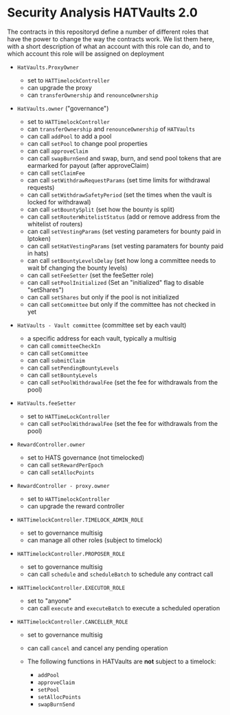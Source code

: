 # Security Analysis HATVaults 2.0

The contracts in this repositoryd define a number of different roles that have the power to change the way the contracts work. We list them here, with a short description of what an account with this role can do, and to which account this role will be assigned on deployment

- `HatVaults.ProxyOwner`

  - set to `HATTimelockController`
  - can upgrade the proxy
  - can `transferOwnership` and `renounceOwnership`

- `HatVaults.owner` ("governance")

  - set to `HATTimelockController`
  - can `transferOwnership` and `renounceOwnership` of `HATVaults`
  - can call `addPool` to add a pool
  - can call `setPool` to change pool properties
  - can call `approveClaim`
  - can call `swapBurnSend` and swap, burn, and send pool tokens that are earmarked for payout (after approveClaim)
  - can call `setClaimFee`
  - can call `setWithdrawRequestParams` (set time limits for withdrawal requests)
  - can call `setWithdrawSafetyPeriod` (set the times when the vault is locked for withdrawal)
  - can call `setBountySplit` (set how the bounty is split)
  - can call `setRouterWhitelistStatus` (add or remove address from the whitelist of routers)
  - can call `setVestingParams` (set vesting parameters for bounty paid in lptoken)
  - can call `setHatVestingParams` (set vesting paramaters for bounty paid in hats)
  - can call `setBountyLevelsDelay` (set how long a committee needs to wait bf changing the bounty levels)
  - can call `setFeeSetter` (set the feeSetter role)
  - can call `setPoolInitialized` (Set an "initialized" flag to disable "setShares")
  - can call `setShares` but only if the pool is not initialized
  - can call `setCommittee` but only if the committee has not checked in yet

- `HatVaults - Vault committee` (committee set by each vault)

  - a specific address for each vault, typically a multisig
  - can call `committeeCheckIn`
  - can call `setCommittee`
  - can call `submitClaim`
  - can call `setPendingBountyLevels`
  - can call `setBountyLevels`
  - can call `setPoolWithdrawalFee` (set the fee for withdrawals from the pool)

- `HatVaults.feeSetter`

  - set to `HATTimeLockController`
  - can call `setPoolWithdrawalFee` (set the fee for withdrawals from the pool)

- `RewardController.owner`

  - set to HATS governance (not timelocked)
  - can call `setRewardPerEpoch`
  - can call `setAllocPoints`

- `RewardController - proxy.owner`

  - set to `HATTimelockController`
  - can upgrade the reward controller

- `HATTimelockController.TIMELOCK_ADMIN_ROLE`
  - set to governance multisig
  - can manage all other roles (subject to timelock)

* `HATTimelockController.PROPOSER_ROLE`

  - set to governance multisig
  - can call `schedule` and `scheduleBatch` to schedule any contract call

* `HATTimelockController.EXECUTOR_ROLE`

  - set to "anyone"
  - can call `execute` and `executeBatch` to execute a scheduled operation

* `HATTimelockController.CANCELLER_ROLE`

  - set to governance multisig
  - can call `cancel` and cancel any pending operation

  - The following functions in HATVaults are **not** subject to a timelock:
    - `addPool`
    - `approveClaim`
    - `setPool`
    - `setAllocPoints`
    - `swapBurnSend`
